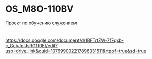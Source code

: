 # OS_M8O-110BV
Проект по обучению служением
#
https://docs.google.com/document/d/1BFTrtZW-7f7qxb-c_GcbJpIJsRG1t0Et/edit?usp=drive_link&ouid=107699002217896331511&rtpof=true&sd=true
